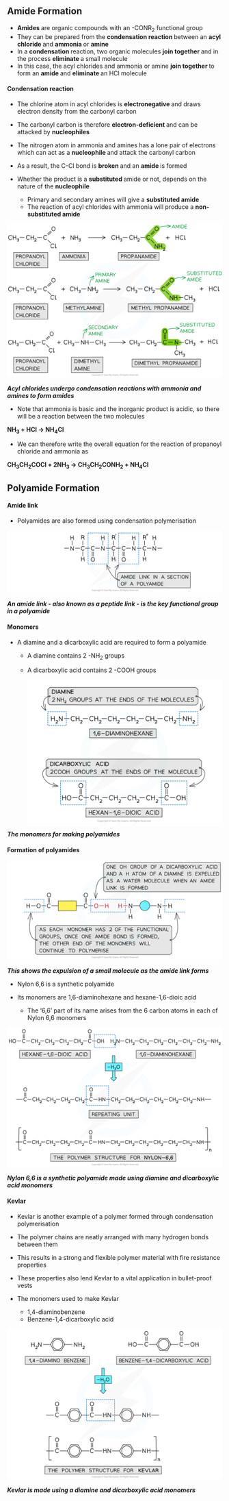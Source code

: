 Amide Formation
---------------

* <b>Amides </b>are organic compounds with an -CONR<sub>2</sub> functional group
* They can be prepared from the <b>condensation reaction </b>between an <b>acyl chloride </b>and <b>ammonia </b>or <b>amine</b>
* In a <b>condensation </b>reaction, two organic molecules <b>join together </b>and in the process <b>eliminate </b>a small molecule
* In this case, the acyl chlorides and ammonia or amine <b>join together </b>to form an <b>amide </b>and <b>eliminate </b>an HCl molecule

#### Condensation reaction

* The chlorine atom in acyl chlorides is <b>electronegative </b>and draws electron density from the carbonyl carbon
* The carbonyl carbon is therefore <b>electron-deficient </b>and can be attacked by <b>nucleophiles</b>
* The nitrogen atom in ammonia and amines has a lone pair of electrons which can act as a <b>nucleophile </b>and attack the carbonyl carbon
* As a result, the C-Cl bond is <b>broken </b>and an <b>amide </b>is formed
* Whether the product is a <b>substituted </b>amide or not, depends on the nature of the <b>nucleophile</b>

  + Primary and secondary amines will give a <b>substituted amide</b>
  + The reaction of acyl chlorides with ammonia will produce a <b>non-substituted amide</b>

![](7.5-Carboxylic-Acids-Derivatives-Condensation-of-Acyl-Chlorides_1.png)

<i><b>Acyl chlorides undergo condensation reactions with ammonia and amines to form amides</b></i>

* Note that ammonia is basic and the inorganic product is acidic, so there will be a reaction between the two molecules

<b>NH</b><sub><b>3</b></sub><b> + HCl → NH</b><sub><b>4</b></sub><b>Cl</b>

* We can therefore write the overall equation for the reaction of propanoyl chloride and ammonia as

<b>CH</b><sub><b>3</b></sub><b>CH</b><sub><b>2</b></sub><b>COCl + 2NH</b><sub><b>3</b></sub><b> → CH</b><sub><b>3</b></sub><b>CH</b><sub><b>2</b></sub><b>CONH</b><sub><b>2</b></sub><b> + NH</b><sub><b>4</b></sub><b>Cl</b>

Polyamide Formation
-------------------

#### Amide link

* Polyamides are also formed using condensation polymerisation

![](7.7-Polymerisation-Amide-Link.png)

<i><b>An amide link - also known as a peptide link - is the key functional group in a polyamide</b></i>

#### Monomers

* A diamine and a dicarboxylic acid are required to form a polyamide

  + A diamine contains 2 -NH<sub>2</sub> groups
  + A dicarboxylic acid contains 2 -COOH groups

    ![polyamide](polyamide.png)

<i><b>The monomers for making polyamides</b></i>

#### Formation of polyamides

![](7.7-Polymerisation-Making-an-Amide-Link.png)

<i><b>This shows the expulsion of a small molecule as the amide link forms</b></i>

* Nylon 6,6 is a synthetic polyamide
* Its monomers are 1,6-diaminohexane and hexane-1,6-dioic acid

  + The ‘6,6’ part of its name arises from the 6 carbon atoms in each of Nylon 6,6 monomers

![](7.7-Polymerisation-Making-Nylon-66.png)

<i><b>Nylon 6,6 is a synthetic polyamide made using diamine and dicarboxylic acid monomers</b></i>

#### Kevlar

* Kevlar is another example of a polymer formed through condensation polymerisation
* The polymer chains are neatly arranged with many hydrogen bonds between them
* This results in a strong and flexible polymer material with fire resistance properties
* These properties also lend Kevlar to a vital application in bullet-proof vests
* The monomers used to make Kevlar

  + 1,4-diaminobenzene
  + Benzene-1,4-dicarboxylic acid

![](7.7-Polymerisation-Making-Kevlar.png)

<i><b>Kevlar is made using a diamine and dicarboxylic acid monomers</b></i>